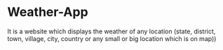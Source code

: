 # Weather-App
It is a website which displays the weather of any location (state, district, town, village, city, country or any small or big location which is on map))
